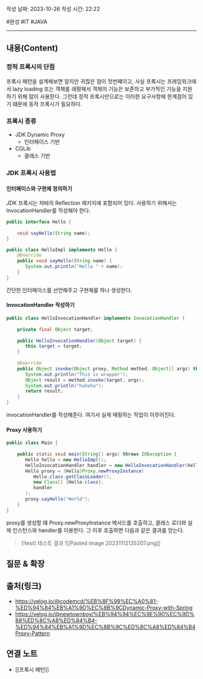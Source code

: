 작성 날짜: 2023-10-26
작성 시간: 22:22

#완성 #IT #JAVA 

----
## 내용(Content)

### 정적 프록시의 단점

프록시 패턴을 설계해보면 알지만 귀찮은 점이 첫번쨰이고, 사실 프록시는 프레임워크에서 lazy loading 또는 객체를 래핑해서 객체의 기능은 보존하고 부가적인 기능을 지원하기 위해 많이 사용한다. 그런데 정적 프록시만으로는 이러한 요구사항에 한계점이 있기 떄문에 동적 프록시가 필요하다.

### 프록시 종류

- JDK Dynamic Proxy
	- 인터페이스 기반
- CGLib
	- 클래스 기반

### JDK 프록시 사용법

#### 인터페이스와 구현체 정의하기

JDK 프록시는 자바의 Reflection 패키지에 포함되어 있다. 사용하기 위해서는 InvocationHandler를 작성해야 한다.

```java
public interface Hello {  
  
    void sayHello(String name);  
}
```

```java
public class HelloImpl implements Hello {  
    @Override  
    public void sayHello(String name) {  
       System.out.println("Hello " + name);  
    }  
}
```

간단한 인터페이스를 선언해주고 구현체를 하나 생성한다.

#### InvocationHandler 작성하기

```java
public class HelloInvocationHandler implements InvocationHandler {  
  
    private final Object target;  
  
    public HelloInvocationHandler(Object target) {  
       this.target = target;  
    }  
  
    @Override  
    public Object invoke(Object proxy, Method method, Object[] args) throws Throwable {  
       System.out.println("This is wrapper");  
       Object result = method.invoke(target, args);  
       System.out.println("hahaha");  
       return result;  
    }  
}
```

invocationHandler를 작성해준다. 여기서 실제 매핑하는 작업이 이루어진다.

#### Proxy 사용하기

```java
public class Main {  
  
    public static void main(String[] args) throws IOException {  
       Hello hello = new HelloImpl();  
       HelloInvocationHandler handler = new HelloInvocationHandler(hello);  
       Hello proxy = (Hello)Proxy.newProxyInstance(  
          Hello.class.getClassLoader(),  
          new Class[] {Hello.class},  
          handler  
       );  
       proxy.sayHello("World");  
    }  
}
```

proxy를 생성할 떄 Proxy.newProxyInstance 메서드를 호출하고, 클래스 로더와 실제 인스턴스와 handler를 이용한다. 그 이후 호출하면 다음과 같은 결과를 얻는다.

>[!test] 테스트 결과
>![[Pasted image 20231112135207.png]]
## 질문 & 확장


## 출처(링크)
- https://velog.io/@codemcd/%EB%8F%99%EC%A0%81-%ED%94%84%EB%A1%9D%EC%8B%9CDynamic-Proxy-with-Spring
- https://velog.io/@newtownboy/%EB%94%94%EC%9E%90%EC%9D%B8%ED%8C%A8%ED%84%B4-%ED%94%84%EB%A1%9D%EC%8B%9C%ED%8C%A8%ED%84%B4Proxy-Pattern

## 연결 노트

- [[프록시 패턴]]










